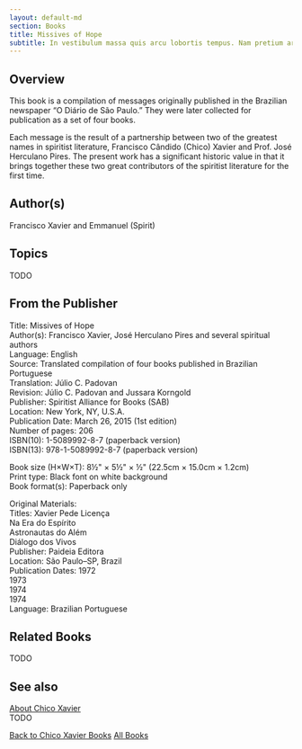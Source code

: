 ```yaml
---
layout: default-md
section: Books
title: Missives of Hope
subtitle: In vestibulum massa quis arcu lobortis tempus. Nam pretium arcu in odio vulputate luctus.
---
```


## Overview
This book is a compilation of messages originally published in the Brazilian newspaper “O Diário de São Paulo.” They were later collected for publication as a set of four books.

Each message is the result of a partnership between two of the greatest names in spiritist literature, Francisco Cândido (Chico) Xavier and Prof. José Herculano Pires. The present work has a significant historic value in that it brings together these two great contributors of the spiritist literature for the first time. 

## Author(s)
Francisco Xavier and Emmanuel (Spirit)

## Topics
TODO

## From the Publisher
Title: 	Missives of Hope  
Author(s): 	Francisco Xavier, José Herculano Pires and several spiritual authors  
Language: 	English  
Source: 	Translated compilation of four books published in Brazilian Portuguese  
Translation: 	Júlio C. Padovan  
Revision: 	Júlio C. Padovan and Jussara Korngold  
Publisher: 	Spiritist Alliance for Books (SAB)  
Location: 	New York, NY, U.S.A.  
Publication Date: 	March 26, 2015 (1st edition)  
Number of pages: 	206  
ISBN(10): 	1-5089992-8-7 (paperback version)  
ISBN(13): 	978-1-5089992-8-7 (paperback version)  
	  
	  
Book size (H×W×T): 	8½" × 5½" × ½" (22.5cm × 15.0cm × 1.2cm)  
Print type: 	Black font on white background  
Book format(s): 	Paperback only  
  
   
Original Materials:  
Titles:  Xavier Pede Licença  
	Na Era do Espírito  
	Astronautas do Além  
	Diálogo dos Vivos  
Publisher: 	Paideia Editora  
Location: 	São Paulo–SP, Brazil  
Publication Dates: 	1972  
	1973  
	1974  
	1974  
Language: 	Brazilian Portuguese  

## Related Books
TODO

## See also
[About Chico Xavier](/profile/chico-xavier)  
TODO


<a href="/books/chico-xavier" class="button">Back to Chico Xavier Books</a>
<a href="/books" class="button">All Books</a>

